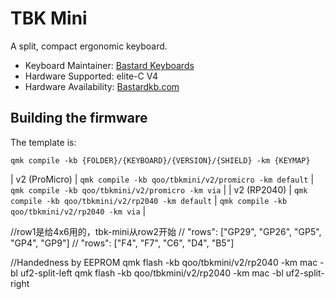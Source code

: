 # TBK Mini

A split, compact ergonomic keyboard.

* Keyboard Maintainer: [Bastard Keyboards](https://github.com/Bastardkb/)
* Hardware Supported: elite-C V4
* Hardware Availability: [Bastardkb.com](https://bastardkb.com/)

## Building the firmware

The template is:

```shell
qmk compile -kb {FOLDER}/{KEYBOARD}/{VERSION}/{SHIELD} -km {KEYMAP}
```
| v2 (ProMicro) | `qmk compile -kb qoo/tbkmini/v2/promicro -km default`  | `qmk compile -kb qoo/tbkmini/v2/promicro -km via`      |
| v2 (RP2040)   | `qmk compile -kb qoo/tbkmini/v2/rp2040 -km default`    | `qmk compile -kb qoo/tbkmini/v2/rp2040 -km via`  |


//row1是给4x6用的，tbk-mini从row2开始
// "rows": ["GP29", "GP26", "GP5", "GP4", "GP9"]
// "rows": ["F4", "F7", "C6", "D4", "B5"]


//Handedness by EEPROM
qmk flash -kb qoo/tbkmini/v2/rp2040 -km mac -bl uf2-split-left
qmk flash -kb qoo/tbkmini/v2/rp2040 -km mac -bl uf2-split-right